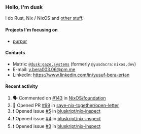 ### Hello, I'm dusk

I do Rust, Nix / NixOS and [other stuff](https://gaze.systems/).

#### Projects I'm focusing on

- [purpur](https://github.com/harmony-development/purpur)

#### Contacts

- Matrix: [`@dusk:gaze.systems`](https://matrix.to/#/@dusk:gaze.systems) (formerly `@yusdacra:nixos.dev`)
- E-mail: y.bera003.06@pm.me
- LinkedIn: https://www.linkedin.com/in/yusuf-bera-ertan

#### Recent activity

<!--START_SECTION:activity-->
1. 🗣 Commented on [#143](https://github.com/NixOS/foundation/issues/143#issuecomment-2094296651) in [NixOS/foundation](https://github.com/NixOS/foundation)
2. 💪 Opened PR [#99](https://github.com/save-nix-together/open-letter/pull/99) in [save-nix-together/open-letter](https://github.com/save-nix-together/open-letter)
3. ❗ Opened issue [#5](https://github.com/bluskript/nix-inspect/issues/5) in [bluskript/nix-inspect](https://github.com/bluskript/nix-inspect)
4. ❗ Opened issue [#4](https://github.com/bluskript/nix-inspect/issues/4) in [bluskript/nix-inspect](https://github.com/bluskript/nix-inspect)
5. ❗ Opened issue [#3](https://github.com/bluskript/nix-inspect/issues/3) in [bluskript/nix-inspect](https://github.com/bluskript/nix-inspect)
<!--END_SECTION:activity-->

